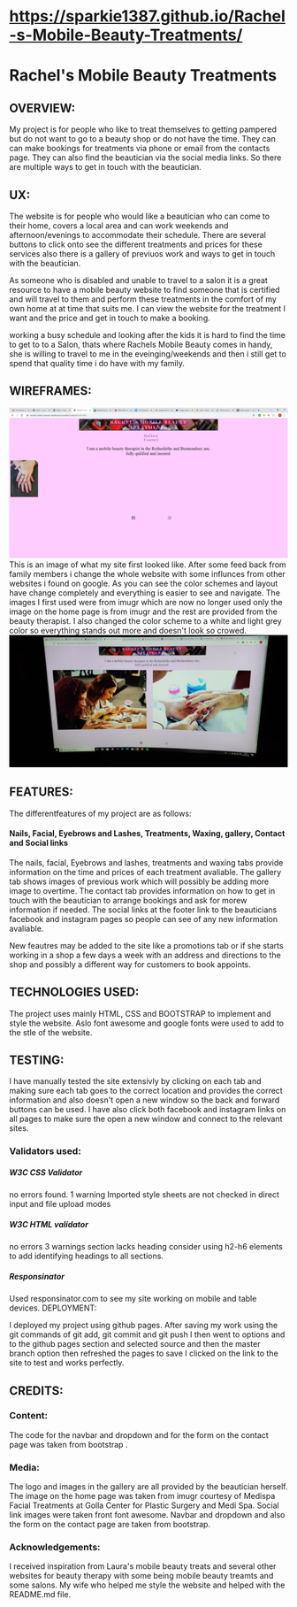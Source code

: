 # https://sparkie1387.github.io/Rachel-s-Mobile-Beauty-Treatments/
                                                  
                                       
<h1>Rachel's Mobile Beauty Treatments </h1>                                                 
    

<h2>OVERVIEW:</h2>

My project is for people who like to treat themselves to getting pampered but do not want to go
to a beauty shop or do not have the time. They can can make bookings for treatments via phone or email from the contacts page.
They can also find the beautician via the social media links. So there are multiple ways to get in touch with the beautician.


<h2>UX:</h2>

The website is for people who would like a beautician who can come to their home, covers a local area and can work 
weekends and afternoon/evenings to accommodate their schedule.
There are several buttons to click onto see the different treatments and prices for these services also there is a gallery of previuos work
and ways to get in touch with the beautician.

As someone who is disabled and unable to travel to a salon it is a great resource to have a mobile beauty website to find someone that is certified and will travel 
to them and perform these treatments in the comfort of my own home at at time that suits me. I can view the website for the treatment I want and the price 
and get in touch to make a booking.

working a busy schedule and looking after the kids it is hard to find the time to get to to a Salon, thats where Rachels Mobile Beauty comes in handy, 
she is willing to travel to me in the eveinging/weekends and then i still get to spend that quality time i do have with my family.

<h2>WIREFRAMES:</h2>
<img src="Original-site2.png"/>
This is an image of what my site first looked like. After some feed back from family members i change the whole website with some influnces from other websites i found
on google. As you can see the color schemes and layout have change completely and everything is easier to see and navigate. The images I first used were from imugr 
which are now no longer used only the image on the home page is from imugr and the rest are provided from the beauty therapist. I also changed the color scheme to a
white and light grey color so everything stands out more and doesn't look so crowed. 

<img src="Original-site"/>



<h2>FEATURES:</h2>

The differentfeatures of my project are as follows:

<h4>Nails, Facial, Eyebrows and Lashes, Treatments, Waxing, gallery, Contact and Social links</h4>

The nails, facial, Eyebrows and lashes, treatments and waxing tabs provide information on the time and prices of each treatment avaliable.
The gallery tab shows images of previous work which will possibly be adding more image to overtime.
The contact tab provides information on how to get in touch with the beautician to arrange bookings and ask for morew information if needed.
The social links at the footer link to the beauticians facebook and instagram pages so people can see of any new information avaliable.

New feautres may be added to the site like a promotions tab or if she starts working in a shop a few days a week with an address and directions to the shop
and possibly a different way for customers to book appoints.


<h2>TECHNOLOGIES USED:</h2>

The project uses mainly HTML, CSS and BOOTSTRAP to implement and style the website.
Aslo font awesome and google fonts were used to add to the stle of the website.


<h2>TESTING:</h2>

I have manually tested the site extensivly by clicking on each tab and making sure each tab goes to the correct location and provides the correct information and also
doesn't open a new window so the back and forward buttons can be used. I have also click both facebook and instagram links on all pages to make sure the open a new window and 
connect to the relevant sites.

<h3>Validators used:</h3>

<h5>W3C CSS Validator</h5>
no errors found.
1 warning Imported style sheets are not checked in direct input and file upload modes

<h5>W3C HTML validator</h5> 
no errors
3 warnings section lacks heading consider using h2-h6 elements to add identifying headings to all sections.

<h5>Responsinator</h5>
Used responsinator.com to see my site working on mobile and table devices.
DEPLOYMENT:

I deployed my project using github pages. After saving my work using the git commands of git add, git commit and git push I then went to options and to the github pages section
and selected source and then the master branch option then refreshed the pages to save I clicked on the link to the site to test and works perfectly.



<h2>CREDITS:</h2>


<h3>Content:</h3>

The code for the navbar and dropdown and for the form on the contact page was taken from bootstrap . 

<h3>Media:</h3>

The logo and images in the gallery are all provided by the beautician herself.
The image on the home page was taken from imugr courtesy of Medispa Facial Treatments at Golla Center for Plastic Surgery and Medi Spa.
Social link images were taken front font awesome.
Navbar and dropdown and also the form on the contact page are taken from bootstrap.

<h3>Acknowledgements:</h3>

I received inspiration from Laura's mobile beauty treats and several other websites for beauty
therapy with some being mobile beauty treamts and some salons.
My wife who helped me style the website and helped with the README.md file.